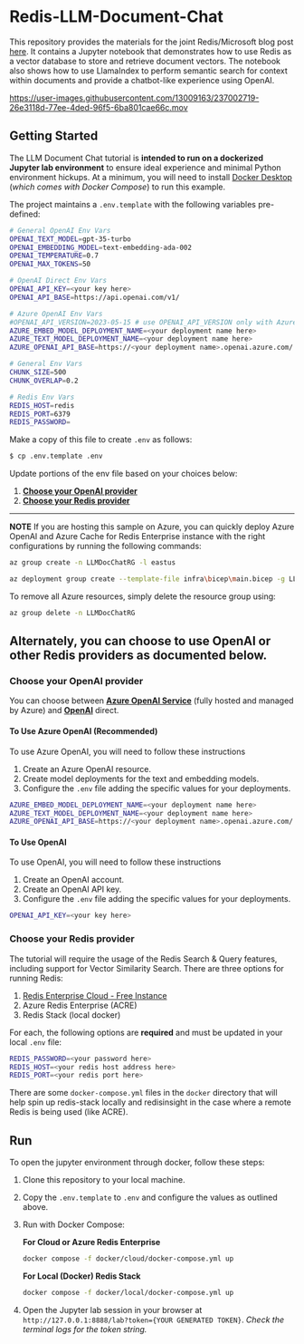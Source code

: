 # Redis-LLM-Document-Chat

This repository provides the materials for the joint Redis/Microsoft blog post [here](https://techcommunity.microsoft.com/t5/azure-developer-community-blog/vector-similarity-search-with-azure-cache-for-redis-enterprise/ba-p/3822059). It contains a Jupyter notebook that demonstrates how to use Redis as a vector database to store and retrieve document vectors. The notebook also shows how to use LlamaIndex to perform semantic search for context within documents
and provide a chatbot-like experience using OpenAI.

https://user-images.githubusercontent.com/13009163/237002719-26e3118d-77ee-4ded-96f5-6ba801cae66c.mov


## Getting Started

The LLM Document Chat tutorial is **intended to run on a dockerized Jupyter lab environment** to ensure ideal experience and minimal Python environment hickups. At a minimum, you will need to install [Docker Desktop](https://www.docker.com/products/docker-desktop/) (*which comes with Docker Compose*) to run this example.

The project maintains a `.env.template` with the following variables pre-defined:

```bash
# General OpenAI Env Vars
OPENAI_TEXT_MODEL=gpt-35-turbo
OPENAI_EMBEDDING_MODEL=text-embedding-ada-002
OPENAI_TEMPERATURE=0.7
OPENAI_MAX_TOKENS=50

# OpenAI Direct Env Vars
OPENAI_API_KEY=<your key here>
OPENAI_API_BASE=https://api.openai.com/v1/

# Azure OpenAI Env Vars
#OPENAI_API_VERSION=2023-05-15 # use OPENAI_API_VERSION only with Azure OpenAI
AZURE_EMBED_MODEL_DEPLOYMENT_NAME=<your deployment name here>
AZURE_TEXT_MODEL_DEPLOYMENT_NAME=<your deployment name here>
AZURE_OPENAI_API_BASE=https://<your deployment name>.openai.azure.com/

# General Env Vars
CHUNK_SIZE=500
CHUNK_OVERLAP=0.2

# Redis Env Vars
REDIS_HOST=redis
REDIS_PORT=6379
REDIS_PASSWORD=
```

Make a copy of this file to create `.env` as follows:
```bash
$ cp .env.template .env
```

Update portions of the env file based on your choices below:
1. **[Choose your OpenAI provider](#choose-your-openai-provider)**
2. **[Choose your Redis provider](#choose-your-redis-provider)**


---
**NOTE** If you are hosting this sample on Azure, you can quickly deploy Azure OpenAI and Azure Cache for Redis Enterprise instance with the right configurations by running the following commands:

```bash
az group create -n LLMDocChatRG -l eastus

az deployment group create --template-file infra\bicep\main.bicep -g LLMDocChatRG
```

To remove all Azure resources, simply delete the resource group using:
```bash
az group delete -n LLMDocChatRG

```

Alternately, you can choose to use OpenAI or other Redis providers as documented below.
---

### Choose your OpenAI provider
You can choose between **[Azure OpenAI Service](#to-use-azure-openai)** (fully hosted and managed by Azure) and **[OpenAI](#to-use-openai)** direct.


#### To Use Azure OpenAI (Recommended)
To use Azure OpenAI, you will need to follow these instructions

1. Create an Azure OpenAI resource.
2. Create model deployments for the text and embedding models.
4. Configure the ``.env`` file adding the specific values for your deployments.

```bash
AZURE_EMBED_MODEL_DEPLOYMENT_NAME=<your deployment name here>
AZURE_TEXT_MODEL_DEPLOYMENT_NAME=<your deployment name here>
AZURE_OPENAI_API_BASE=https://<your deployment name>.openai.azure.com/
```

#### To Use OpenAI

To use OpenAI, you will need to follow these instructions

1. Create an OpenAI account.
2. Create an OpenAI API key.
3. Configure the ``.env`` file adding the specific values for your deployments.

```bash
OPENAI_API_KEY=<your key here>
```


### Choose your Redis provider
The tutorial will require the usage of the Redis Search & Query features, including support for Vector Similarity Search. There are three options for running Redis:

1. [Redis Enterprise Cloud - Free Instance](https://redis.com/try-free)
2. Azure Redis Enterprise (ACRE)
3. Redis Stack (local docker)

For each, the following options are **required** and must be updated in your local `.env` file:

```bash
REDIS_PASSWORD=<your password here>
REDIS_HOST=<your redis host address here>
REDIS_PORT=<your redis port here>
```

There are some ``docker-compose.yml`` files in the ``docker`` directory that will help spin up
redis-stack locally and redisinsight in the case where a remote Redis is being used (like ACRE).

## Run

To open the jupyter environment through docker, follow these steps:

1. Clone this repository to your local machine.
2. Copy the ``.env.template`` to ``.env`` and configure the values as outlined above.
3. Run with Docker Compose:

    **For Cloud or Azure Redis Enterprise**
    ```bash
    docker compose -f docker/cloud/docker-compose.yml up
    ```

    **For Local (Docker) Redis Stack**
    ```bash
    docker compose -f docker/local/docker-compose.yml up
    ```
4. Open the Jupyter lab session in your browser at `http://127.0.0.1:8888/lab?token={YOUR GENERATED TOKEN}`. *Check the terminal logs for the token string.*